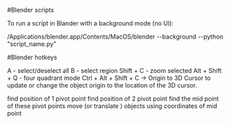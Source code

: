 #Blender scripts

To run a script in Blander with a background mode (no UI):

/Applications/blender.app/Contents/MacOS/blender --background --python "script_name.py"


#Blender hotkeys

A - select/deselect all
B - select region
Shift + C - zoom selected
Alt + Shift + Q - four quadrant mode
Ctrl + Alt + Shift + C → Origin to 3D Cursor to update or change the object origin to the location of the 3D cursor.




find position of 1 pivot point 
find position of 2 pivot point
find the mid point of these pivot points
move (or translate ) objects using coordinates of mid point 